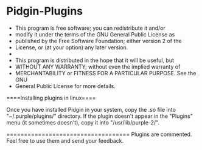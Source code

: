 Pidgin-Plugins
==============

 * This program is free software; you can redistribute it and/or
 * modify it under the terms of the GNU General Public License as
 * published by the Free Software Foundation; either version 2 of the
 * License, or (at your option) any later version.
 *
 * This program is distributed in the hope that it will be useful, but
 * WITHOUT ANY WARRANTY; without even the implied warranty of
 * MERCHANTABILITY or FITNESS FOR A PARTICULAR PURPOSE.  See the GNU
 * General Public License for more details.

====Installing plugins in linux====

Once you have installed Pidgin in your system, copy the .so file into "~/.purple/plugins/" directory. 
If the plugin doesn't appear in the "Plugins" menu (it sometimes doesn't), copy it into "/usr/lib/purple-2/".

===================================
Plugins are commented. Feel free to use them and send your feedback.